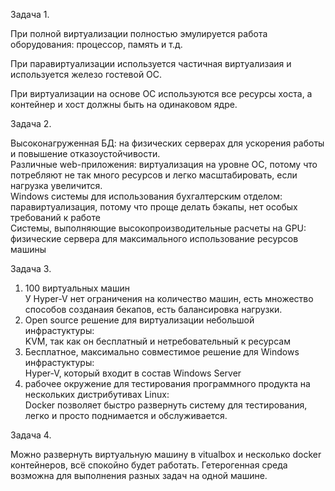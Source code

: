Задача 1. 

При полной виртуализации полностью эмулируется работа оборудования: процессор, память и т.д.
   
   При паравиртуализации используется частичная виртуализаия и используется железо гостевой ОС. 

   При виртуализации на основе ОС используются все ресурсы хоста, а контейнер и хост должны быть на одинаковом ядре.</br>

Задача 2. 

Высоконагруженная БД: на физических серверах для ускорения работы и повышение отказоустойчивости.</br>
  Различные web-приложения: виртуализация на уровне ОС, потому что потребляют не так много ресурсов и легко масштабировать, если нагрузка увеличится.</br> 
  Windows системы для использования бухгалтерским отделом: паравиртуализация, потому что проще делать бэкапы, нет особых требований к работе </br>
  Системы, выполняющие высокопроизводительные расчеты на GPU: физические сервера для максимального использование ресурсов машины

Задача 3.
1. 100 виртуальных машин </br>
У Hyper-V нет ограничения на количество машин, есть множество способов созданаия бекапов, есть балансировка нагрузки.
2. Open source решение для виртуализации небольшой инфрастуктуры:</br>
KVM, так как он бесплатный и нетребовательный к ресурсам
3. Бесплатное, максимально совместимое решение для Windows инфрастуктуры:</br>
Hyper-V, который входит в состав Windows Server
4. рабочее окружение для тестирования программного продукта на нескольких дистрибутивах Linux: </br>
Docker позволяет быстро развернуть систему для тестирования, легко и просто поднимается и обслуживается.

Задача 4.

Можно развернуть виртуальную машину в vitualbox и несколько docker контейнеров, всё спокойно будет работать.
Гетерогенная среда возможна для выполнения разных задач на одной машине.
